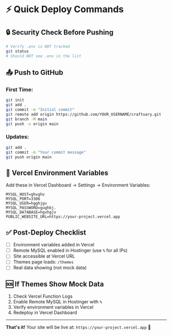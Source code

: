 # ⚡ Quick Deploy Commands

## 🔒 Security Check Before Pushing
```bash
# Verify .env is NOT tracked
git status
# Should NOT see .env in the list
```

## 📤 Push to GitHub

### First Time:
```bash
git init
git add .
git commit -m "Initial commit"
git remote add origin https://github.com/YOUR_USERNAME/craftuary.git
git branch -M main
git push -u origin main
```

### Updates:
```bash
git add .
git commit -m "Your commit message"
git push origin main
```

## 🚀 Vercel Environment Variables

Add these in Vercel Dashboard → Settings → Environment Variables:

```
MYSQL_HOST=ghvghv
MYSQL_PORT=3306
MYSQL_USER=hgghjgv
MYSQL_PASSWORD=gughbj.
MYSQL_DATABASE=hgvhgjv
PUBLIC_WEBSITE_URL=https://your-project.vercel.app
```

## ✅ Post-Deploy Checklist

- [ ] Environment variables added in Vercel
- [ ] Remote MySQL enabled in Hostinger (use `%` for all IPs)
- [ ] Site accessible at Vercel URL
- [ ] Themes page loads: `/themes`
- [ ] Real data showing (not mock data)

## 🆘 If Themes Show Mock Data

1. Check Vercel Function Logs
2. Enable Remote MySQL in Hostinger with `%`
3. Verify environment variables in Vercel
4. Redeploy in Vercel Dashboard

---

**That's it!** Your site will be live at: `https://your-project.vercel.app` 🎉
